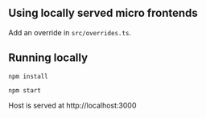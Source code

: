 ## Using locally served micro frontends
Add an override in `src/overrides.ts`.

## Running locally
`npm install`

`npm start`

Host is served at http://localhost:3000

